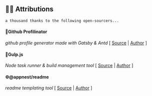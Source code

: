 
## 🙏🏿 Attributions

<code>a thousand thanks to the following open-sourcers...</code>

#### 📃Github Profilinator
_github profile generator made with Gatsby & Antd_ [ [Source](https://profilinator.rishav.dev/) | [Author](https://github.com/rishavanand) ]

#### 🥤Gulp.js 
_Node task runner & build management tool_ [ [Source](https://gulpjs.com/) | [Author](https://github.com/sponsors/gulpjs) ] 
#### ⚙@appnest/readme 
_readme templating tool_ [ [Source](https://github.com/andreasbm/readme/) | [Author](https://github.com/andreasbm) ]
